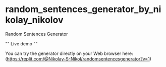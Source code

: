 # random_sentences_generator_by_nikolay_nikolov
Random Sentences Generator

"" Live demo ""

You can try the generator directly on your Web browser here:
(https://replit.com/@Nikolay-S-Nikol/randomsentencesgenerator?v=1)
